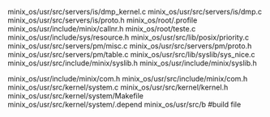 minix_os/usr/src/servers/is/dmp_kernel.c
minix_os/usr/src/servers/is/dmp.c
minix_os/usr/src/servers/is/proto.h
minix_os/root/.profile
minix_os/usr/include/minix/callnr.h
minix_os/root/teste.c
minix_os/usr/include/sys/resource.h
minix_os/usr/src/lib/posix/priority.c
minix_os/usr/src/servers/pm/misc.c
minix_os/usr/src/servers/pm/proto.h
minix_os/usr/src/servers/pm/table.c
minix_os/usr/src/lib/syslib/sys_nice.c
minix_os/usr/src/include/minix/syslib.h
minix_os/usr/include/minix/syslib.h

minix_os/usr/include/minix/com.h
minix_os/usr/src/include/minix/com.h
minix_os/usr/src/kernel/system.c
minix_os/usr/src/kernel/kernel.h
minix_os/usr/src/kernel/system/Makefile
minix_os/usr/src/kernel/system/.depend
minix_os/usr/src/b #build file